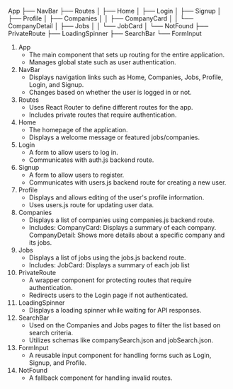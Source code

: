 App
├── NavBar
├── Routes
│ ├── Home
│ ├── Login
│ ├── Signup
│ ├── Profile
│ ├── Companies
│ │ ├── CompanyCard
│ │ └── CompanyDetail
│ ├── Jobs
│ │ └── JobCard
│ └── NotFound
├── PrivateRoute
├── LoadingSpinner
├── SearchBar
└── FormInput

1. App
   - The main component that sets up routing for the entire application.
   - Manages global state such as user authentication.
2. NavBar
   - Displays navigation links such as Home, Companies, Jobs, Profile, Login, and Signup.
   - Changes based on whether the user is logged in or not.
3. Routes
   - Uses React Router to define different routes for the app.
   - Includes private routes that require authentication.
4. Home
   - The homepage of the application.
   - Displays a welcome message or featured jobs/companies.
5. Login
   - A form to allow users to log in.
   - Communicates with auth.js backend route.
6. Signup
   - A form to allow users to register.
   - Communicates with users.js backend route for creating a new user.
7. Profile
   - Displays and allows editing of the user's profile information.
   - Uses users.js route for updating user data.
8. Companies
   - Displays a list of companies using companies.js backend route.
   - Includes:
     CompanyCard: Displays a summary of each company.
     CompanyDetail: Shows more details about a specific company and its jobs.
9. Jobs
   - Displays a list of jobs using the jobs.js backend route.
   - Includes:
     JobCard: Displays a summary of each job list
10. PrivateRoute
    - A wrapper component for protecting routes that require authentication.
    - Redirects users to the Login page if not authenticated.
11. LoadingSpinner
    - Displays a loading spinner while waiting for API responses.
12. SearchBar
    - Used on the Companies and Jobs pages to filter the list based on search criteria.
    - Utilizes schemas like companySearch.json and jobSearch.json.
13. FormInput
    - A reusable input component for handling forms such as Login, Signup, and Profile.
14. NotFound
    - A fallback component for handling invalid routes.
